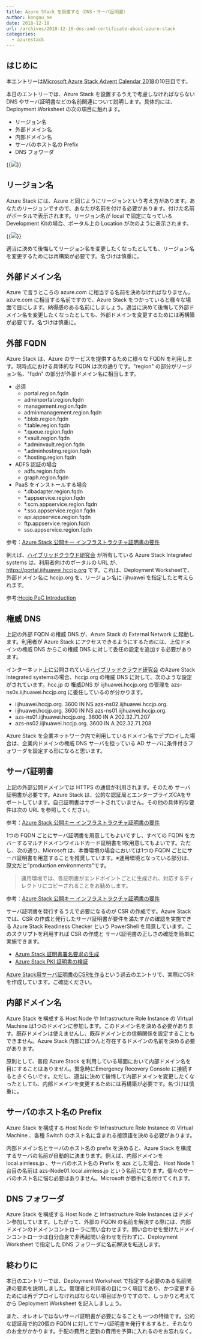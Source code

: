 ```yaml
---
title: Azure Stack を設置する（DNS・サーバ証明書）
author: kongou_ae
date: 2018-12-10
url: /archives/2018-12-10-dns-and-certificate-about-azure-stack
categories:
  - azurestack
---
```


## はじめに

本エントリーは[Microsoft Azure Stack Advent Calendar 2018](https://qiita.com/advent-calendar/2018/azure-stack)の10日目です。

本日のエントリーでは、Azure Stack を設置するうえで考慮しなければならない DNS やサーバ証明書などの名前関連について説明します。具体的には、Deployment Worksheet の次の項目に触れます。

- リージョン名
- 外部ドメイン名
- 内部ドメイン名
- サーバのホスト名の Prefix
- DNS フォワーダ

{{<img src="./../../images/2018-12-10-001.png">}}

## リージョン名

Azure Stack には、Azure と同じようにリージョンという考え方があります。あなたのリージョンですので、あなたが名前を付ける必要があります。付けた名前がポータルで表示されます。リージョン名が local で固定になっている Development Kitの場合、ポータル上の Location が次のように表示されます。

{{<img src="./../../images/2018-12-10-002.png">}}

適当に決めて後悔してリージョン名を変更したくなったとしても、リージョン名を変更するためには再構築が必要です。名づけは慎重に。

## 外部ドメイン名

Azure で言うところの azure.com に相当する名前を決めなければなりません。azure.com に相当する名前ですので、Azure Stack をつかっていると様々な場面で目にします。納得感のある名前にしましょう。適当に決めて後悔して外部ドメイン名を変更したくなったとしても、外部ドメインを変更するためには再構築が必要です。名づけは慎重に。

## 外部 FQDN

Azure Stack は、Azure のサービスを提供するために様々な FQDN を利用します。現時点における具体的な FQDN は次の通りです。"region" の部分がリージョン名、"fqdn" の部分が外部ドメイン名に相当します。

- 必須
  - portal.region.fqdn
  - adminportal.region.fqdn
  - management.region.fqdn	
  - adminmanagement.region.fqdn
  - *.blob.region.fqdn
  - *.table.region.fqdn
  - *.queue.region.fqdn
  - *.vault.region.fqdn
  - *.adminvault.region.fqdn
  - *.adminhosting.region.fqdn
  - *.hosting.region.fqdn
- ADFS 認証の場合
  - adfs.region.fqdn
  - graph.region.fqdn
- PaaS をインストールする場合
  - *.dbadapter.region.fqdn
  - *.appservice.region.fqdn
  - *.scm.appservice.region.fqdn
  - *.sso.appservice.region.fqdn
  - api.appservice.region.fqdn
  - ftp.appservice.region.fqdn
  - sso.appservice.region.fqdn

参考：[Azure Stack 公開キー インフラストラクチャ証明書の要件](https://docs.microsoft.com/ja-jp/azure/azure-stack/azure-stack-pki-certs)

例えば、[ハイブリッドクラウド研究会](http://www.hccjp.org/) が所有している Azure Stack Integrated systems は、利用者向けのポータルの URL が、https://portal.iijhuawei.hccjp.org です。これは、Deployment Worksheetで、外部ドメイン名に hccjp.org を、リージョン名に iijhuawei を指定したと考えられます。

参考:[Hccjp PoC Introduction](https://www.slideshare.net/YusukeImanaka/hccjp-poc-introduction/11)

## 権威 DNS

上記の外部 FQDN の権威 DNS が、Azure Stack の External Network に起動します。利用者が Azure Stack にアクセスできるようにするためには、上位ドメインの権威 DNS からこの権威 DNS に対して委任の設定を追加する必要があります。

インターネット上に公開されている[ハイブリッドクラウド研究会](http://www.hccjp.org/) のAzure Stack Integrated systemsの場合、hccjp.org の権威 DNS に対して、次のような設定がされています。hcc.jp の 権威DNS が iijhuawei.hccjp.org の管理を azs-ns0x.iijhuawei.hccjp.org に委任しているのが分かります。

- iijhuawei.hccjp.org.	3600	IN	NS	azs-ns02.iijhuawei.hccjp.org.
- iijhuawei.hccjp.org.	3600	IN	NS	azs-ns01.iijhuawei.hccjp.org.
- azs-ns01.iijhuawei.hccjp.org. 3600 IN	A	202.32.71.207
- azs-ns02.iijhuawei.hccjp.org. 3600 IN	A	202.32.71.208

Azure Stack を企業ネットワーク内で利用しているドメイン名でデプロイした場合は、企業内ドメインの権威 DNS サーバを担っている AD サーバに条件付きフォワーダを設定する形になると思います。

## サーバ証明書

上記の外部公開ドメインでは HTTPS の通信が利用されます。そのため サーバ証明書が必要です。Azure Stack は、公的な認証局とエンタープライズCAをサポートしています。自己証明書はサポートされていません。その他の具体的な要件は次の URL を参照してください。

参考：[Azure Stack 公開キー インフラストラクチャ証明書の要件](https://docs.microsoft.com/ja-jp/azure/azure-stack/azure-stack-pki-certs)

1つの FQDN ごとにサーバ証明書を用意してもよいですし、すべての FQDN をカバーするマルチドメインワイルドカード証明書を1枚用意してもよいです。ただし、次の通り、Microsoft は、本番環境の場合においては1つの FQDN ごとにサーバ証明書を用意することを推奨しています。※運用環境となっている部分は、原文だと”production environments"です。

> 運用環境では、各証明書がエンドポイントごとに生成され、対応するディレクトリにコピーされることをお勧めします。

参考：[Azure Stack 公開キー インフラストラクチャ証明書の要件](https://docs.microsoft.com/ja-jp/azure/azure-stack/azure-stack-pki-certs#mandatory-certificates)

サーバ証明書を発行するうえで必要になるのが CSR の作成です。Azure Stack では、CSR の作成と発行したサーバ証明書が要件を満たすかの確認を実施できる Azure Stack Readiness Checker という PowerShell を用意しています。このスクリプトを利用すれば CSR の作成と サーバ証明書の正しさの確認を簡単に実施できます。

- [Azure Stack 証明書署名要求の生成](https://docs.microsoft.com/ja-jp/azure/azure-stack/azure-stack-get-pki-certs)
- [Azure Stack PKI 証明書の検証](https://docs.microsoft.com/ja-jp/azure/azure-stack/azure-stack-validate-pki-certs)

[Azure Stack用サーバ証明書のCSRを作る](https://aimless.jp/blog/archives/2018-06-15-create-csr-of-azurestack/)という過去のエントリで、実際にCSRを作成しています。ご確認ください。

## 内部ドメイン名

Azure Stack を構成する Host Node や Infrastructure Role Instance の Virtual Machine は1つのドメインに参加します。このドメイン名を決める必要があります。既存ドメインは使えませんし、既存ドメインとの信頼関係を設定することもできません。Azure Stack 内部にぽつんと存在するドメインの名前を決める必要があります。

原則として、普段 Azure Stack を利用している場面において内部ドメイン名を目にすることはありません。緊急時にEmergency Recovery Console に接続するときくらいです。ただし、適当に決めて後悔して内部ドメインを変更したくなったとしても、内部ドメインを変更するためには再構築が必要です。名づけは慎重に。

## サーバのホスト名の Prefix

Azure Stack を構成する Host Node や Infrastructure Role Instance の Virtual Machine 、各種 Switch のホスト名に含まれる接頭語を決める必要があります。

内部ドメイン名とサーバのホスト名の prefix を決めると、Azure Stack を構成するサーバの名前が自動的に決まります。例えば、内部ドメインを local.aimless.jp 、サーバのホスト名の Prefix を azs とした場合、Host Node 1台目の名前は azs-Node01.local.aimless.jp という名前になります。個々のサーバのホスト名に悩む必要はありません。Microsoft が勝手に名付けてくれます。

## DNS フォワーダ

Azure Stack を構成する Host Node と Infrastructure Role Instances はドメイン参加しています。したがって、外部の FQDN の名前を解決する際には、内部ドメインのドメインコントローラに問い合わせます。問い合わせを受けたドメインコントローラは自分自身で非再起問い合わせを行わずに、Deployment Worksheet で指定した DNS フォワーダに名前解決を転送します。

## 終わりに

本日のエントリーでは、Deployment Worksheet で指定する必要のある名前関連の要素を説明しました。管理者と利用者の目につく項目であり、かつ変更するためには再デプロイしなければならない項目ばかりですので、しっかりと考えてから Deployment Worksheet を記入しましょう。

また、オレオレではないサーバ証明書が必要になることも一つの特徴です。公的な認証局で約20個の FQDN に対してサーバ証明書を発行するすると、それなりのお金がかかります。手配の費用と更新の費用を予算に入れるのをお忘れなく。
